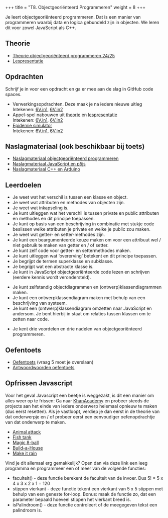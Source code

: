 +++
title = "T8. Objectgeoriënteerd Programmeren"
weight = 8
+++

Je leert objectgeoriënteerd programmeren. Dat is een manier van programmeren waarbij data en logica gebundeld zijn in objecten. We leren dit voor zowel JavaScript als C++.

<!--more-->

## Theorie
- [Theorie objectgeoriënteerd programmeren 24/25](../objectoriented_theorie)
- [Lespresentatie](objectoriented_lespresentatie.pdf)

## Opdrachten
Schrijf je in voor een opdracht en ga er mee aan de slag in GitHub code spaces.
- Verwerkingsopdrachten. Deze maak je na iedere nieuwe uitleg<br/>
  Intekenen: [6V.in1](https://classroom.github.com), [6V.in2](https://classroom.github.com)
- Appel-spel nabouwen uit [theorie](../objectoriented_theorie) en [lespresentatie](objectoriented_lespresentatie.pdf) <br/>
  Intekenen: [6V.in1](https://classroom.github.com), [6V.in2](https://classroom.github.com)
- [Epidemie simulator](../objectoriented_simulator_opdracht) <br/>
  Intekenen: [6V.in1](https://classroom.github.com), [6V.in2](https://classroom.github.com)

## Naslagmateriaal (ook beschikbaar bij toets)
- [Naslagmateriaal objectgeoriënteerd programmeren](objectoriented_naslagmateriaal.pdf)
- [Naslagmateriaal JavaScript en p5js](syntaxblad-javascript.pdf)
- [Naslagmateriaal C++ en Arduino](syntaxblad-arduino-c++.pdf)


## Leerdoelen
- Je weet wat het verschil is tussen een klasse en object.
- Je weet wat attributen en methodes van objecten zijn.
- Je weet wat inkapseling is.
- Je kunt uitleggen wat het verschil is tussen private en public attributen en methodes en dit principe toepassen.
- Je kunt op basis van een beschrijving in combinatie met stukje code beslissen welke attributen je private en welke je public zou maken.
- Je weet wat getter- en setter-methodes zijn.
- Je kunt een beargumenteerde keuze maken om voor een attribuut wel / niet gebruik te maken van getter en / of setter.
- Je kunt zelf code voor getter- en settermethodes maken.
- Je kunt uitleggen wat ‘overerving’ betekent en dit principe toepassen.
- Je begrijpt de termen superklasse en subklasse.
- Je begrijpt wat een abstracte klasse is.
- Je kunt in JavaScript objectgeoriënteerde code lezen en schrijven (eerdere kennis wordt verondersteld).
<!-- - Je kunt in C++ (Arduino-code) objectgeoriënteerde code lezen. -->
- Je kunt zelfstandig objectdiagrammen en (ontwerp)klassendiagrammen maken.
- Je kunt een ontwerpklassendiagram maken met behulp van een beschrijving van systeem.
- Je kunt een (ontwerp)klassendiagram omzetten naar JavaScript en andersom. Je bent hierbij in staat om relaties tussen klassen om te zetten naar code.
<!-- - Je kunt C++ (Arduino-code) omzetten naar (ontwerp)klassendiagram. -->
- Je kent drie voordelen en drie nadelen van objectgeoriënteerd programmeren.

## Oefentoets
- [Oefentoets](objectoriented_oefenopgaven.pdf) (vraag 5 moet je overslaan)
- [Antwoordwoorden oefentoets](objectoriented_oefenopgaven_antwoorden.pdf)

## Opfrissen Javascript
Voor het geval Javascript een beetje is weggezakt, is dit een manier om alles weer op te frissen:
Ga naar [KhanAcademy](https://www.khanacademy.org/computing/computer-programming/programming) en probeer steeds de projects aan het einde van iedere onderwerp helemaal opnieuw te maken (dus eerst resetten). Als je vastloopt, verdiep je dan eerst in de theorie van dat onderwerpje en / of probeer eerst een eenvoudiger oefenopdrachtje van dat onderwerp te maken.
- [Animal attack](https://www.khanacademy.org/computing/computer-programming/programming/resizing-with-variables/pp/project-animal-attack)
- [Fish tank](https://www.khanacademy.org/computing/computer-programming/programming/functions/pp/project-fish-tank)
- [Magic 8-ball](https://www.khanacademy.org/computing/computer-programming/programming/logic-if-statements/pp/project-magic-8-ball)
- [Build-a-House](https://www.khanacademy.org/computing/computer-programming/programming/logic-if-statements/pp/project-magic-8-ball)
- [Make it rain](https://www.khanacademy.org/computing/computer-programming/programming/logic-if-statements/pp/project-magic-8-ball)

Vind je dit allemaal erg gemakkelijk? Open dan via deze link een leeg programma en programmeer een of meer van de volgende functies:
- faculteit() - deze functie berekent de faculteit van de invoer. Dus 5! = 5 x 4 x 3 x 2 x 1 = 120
- stippen vierkant - deze functie tekent een vierkant van 5 x 5 stippen met behulp van een geneste for-loop. Bonus: maak de functie zo, dat een parameter bepaald hoeveel stippen het vierkant breed is. 
- isPalindroom() - deze functie controleert of de meegegeven tekst een palindroom is.
